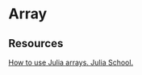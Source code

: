 # Array

## Resources

[How to use Julia arrays. Julia School.](https://julia.school/julia/arrays/)
